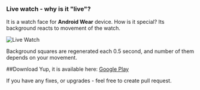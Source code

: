 ### Live watch - why is it "live"?
It is a watch face for **Android Wear** device. How is it special? Its background reacts to movement of the watch.

![Live Watch](https://raw.githubusercontent.com/tajchert/LiveWatch/master/mobile/src/main/res/drawable-xxhdpi/promo_screen.png "Live Watch")

Background squares are regenerated each 0.5 second, and number of them depends on your movement.

##Download
Yup, it is available here: [Google Play](https://play.google.com/store/apps/details?id=pl.tajchert.livewatch)

If you have any fixes, or upgrades - feel free to create pull request.

